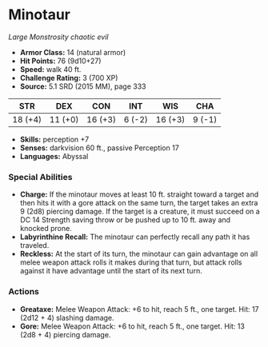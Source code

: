 # Minotaur

*Large* *Monstrosity* *chaotic evil*

- **Armor Class:** 14 (natural armor)
- **Hit Points:** 76 (9d10+27)
- **Speed:** walk 40 ft.
- **Challenge Rating:** 3 (700 XP)
- **Source:** 5.1 SRD (2015 MM), page 333

| STR | DEX | CON | INT | WIS | CHA |
| --- | --- | --- | --- | --- | --- |
| 18 (+4) | 11 (+0) | 16 (+3) | 6 (-2) | 16 (+3) | 9 (-1) |

- **Skills:** perception +7
- **Senses:** darkvision 60 ft., passive Perception 17
- **Languages:** Abyssal

### Special Abilities

- **Charge:** If the minotaur moves at least 10 ft. straight toward a target and then hits it with a gore attack on the same turn, the target takes an extra 9 (2d8) piercing damage. If the target is a creature, it must succeed on a DC 14 Strength saving throw or be pushed up to 10 ft. away and knocked prone.
- **Labyrinthine Recall:** The minotaur can perfectly recall any path it has traveled.
- **Reckless:** At the start of its turn, the minotaur can gain advantage on all melee weapon attack rolls it makes during that turn, but attack rolls against it have advantage until the start of its next turn.

### Actions

- **Greataxe:** Melee Weapon Attack: +6 to hit, reach 5 ft., one target. Hit: 17 (2d12 + 4) slashing damage.
- **Gore:** Melee Weapon Attack: +6 to hit, reach 5 ft., one target. Hit: 13 (2d8 + 4) piercing damage.


